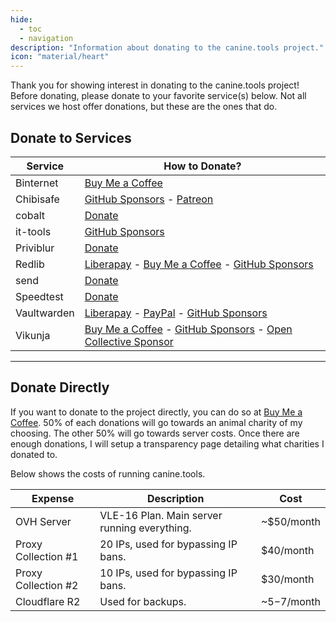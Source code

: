 ```yaml
---
hide:
  - toc
  - navigation
description: "Information about donating to the canine.tools project."
icon: "material/heart"
---
```

Thank you for showing interest in donating to the canine.tools project! Before donating, please donate to your favorite service(s) below. Not all services we host offer donations, but these are the ones that do.

## Donate to Services

|Service|How to Donate?|
|---|---|
|Binternet|[Buy Me a Coffee](https://buymeacoffee.com/ahwx)|
|Chibisafe|[GitHub Sponsors](https://github.com/sponsors/Pitu) - [Patreon](https://patreon.com/pitu)|
|cobalt|[Donate](https://cobalt.tools/donate)|
|it-tools|[GitHub Sponsors](https://github.com/sponsors/CorentinTh)|
|Priviblur|[Donate](https://github.com/syeopite/priviblur#donate)|
|Redlib|[Liberapay](https://liberapay.com/sigaloid) - [Buy Me a Coffee](https://buymeacoffee.com/sigaloid) - [GitHub Sponsors](https://github.com/sponsors/sigaloid)|
|send|[Donate](https://timvisee.com/donate/)|
|Speedtest|[Donate](https://go.openspeedtest.com/Donate)|
|Vaultwarden|[Liberapay](https://liberapay.com/dani-garcia) - [PayPal](https://paypal.me/DaniGG) - [GitHub Sponsors](https://github.com/sponsors/dani-garcia)|
|Vikunja|[Buy Me a Coffee](https://www.buymeacoffee.com/kolaente) - [GitHub Sponsors](https://github.com/sponsors/kolaente) - [Open Collective Sponsor](https://opencollective.com/vikunja)|

---

## Donate Directly

If you want to donate to the project directly, you can do so at [Buy Me a Coffee](https://buymeacoffee.com/canine.tools). 50% of each donations will go towards an animal charity of my choosing. The other 50% will go towards server costs. Once there are enough donations, I will setup a transparency page detailing what charities I donated to.

Below shows the costs of running canine.tools.

|Expense|Description|Cost|
|---|---|---|
|OVH Server|VLE-16 Plan. Main server running everything.|~$50/month|
|Proxy Collection #1|20 IPs, used for bypassing IP bans.|$40/month|
|Proxy Collection #2|10 IPs, used for bypassing IP bans.|$30/month|
|Cloudflare R2|Used for backups.|~$5-$7/month|